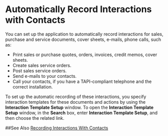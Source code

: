 <properties
                pageTitle="Automatically Record Interactions with Contacts | Project “Madeira”" 
                description="Welcome to Project “Madeira”" 
                services="" 
                documentationCenter="Madeira"
                authors="edupont"/>

# Automatically Record Interactions with Contacts
You can set up the application to automatically record interactions for sales, purchase and service documents, cover sheets, e-mails, phone calls, such as:

* Print sales or purchase quotes, orders, invoices, credit memos, cover sheets.
* Create sales service orders.
* Post sales service orders.
* Send e-mails to your contacts.
* Call your contacts, if you have a TAPI-compliant telephone and the correct installation.

To set up the automatic recording of these interactions, you specify interaction templates for these documents and actions by using the **Interaction Template Setup** window. To open the **Interaction Template Setup** window, in the **Search** box, enter **Interaction Template Setup**, and then choose the related link.

##See Also
[Recording Interactions With Contacts](marketing-interactions.md)  
